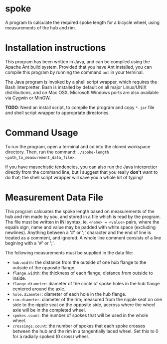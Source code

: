 spoke
=====

A program to calculate the required spoke length for a bicycle wheel, using measurements of the hub and rim.


# Installation instructions

This program has been written in Java, and can be compiled using the Apache Ant build system. Provided that
you have Ant installed, you can compile this program by running the command `ant` in your terminal.

The Java program is invoked by a shell script wrapper, which requires the Bash interpretter. Bash is
installed by default on all major Linux/UNIX distributions, and on Mac OSX. Microsoft Windows ports are also
available via Cygwin or MinGW.

**TODO**: Need an install script, to compile the program and copy `*.jar` file and shell script wrapper to
appropriate directories.


# Command Usage

To run the program, open a terminal and cd into the cloned workspace directory. Then, run the command:
`./spoke-length <path_to_measurement_data_file>`.

If you have masochistic tendencies, you can also run the Java interpretter directly from the command line,
but I suggest that you really **don't** want to do that; the shell script wrapper will save you a whole lot
of typing!


# Measurement Data File

This program calcuates the spoke length based on measurements of the hub and rim made by you, and stored in
a file which is read by the program. The file must be written in INI syntax, ie. `<name> = <value>` pairs,
where the equals sign, name and value may be padded with white space (excluding newlines). Anything between
a '#' or ';' character and the end of line is treated as a comment, and ignored. A whole line comment
consists of a line begining with a '#' or ';'.

The following measurements must be supplied in the data file:
- `hub.width`: the distance from the outside of one hub flange to the outside of the opposite flange.
- `flange.width`: the thickness of each flange; distance from outside to inside.
- `flange.diameter`: diameter of the circle of spoke holes in the hub flange centered around the axle.
- `hole.diameter`: diameter of each hole in the hub flange.
- `rim.diameter`: diameter of the rim; measured from the nipple seat on one side to the nipple seat on the
opposite side, accross where the wheel axle will be in the completed wheel.
- `spokes.count`: the number of spokes that will be used in the whole wheel.
- `crossings.count`: the number of spokes that each spoke crosses between the hub and the rim in a 
tangentially laced wheel. Set this to 0 for a radially spoked (0 cross) wheel.
